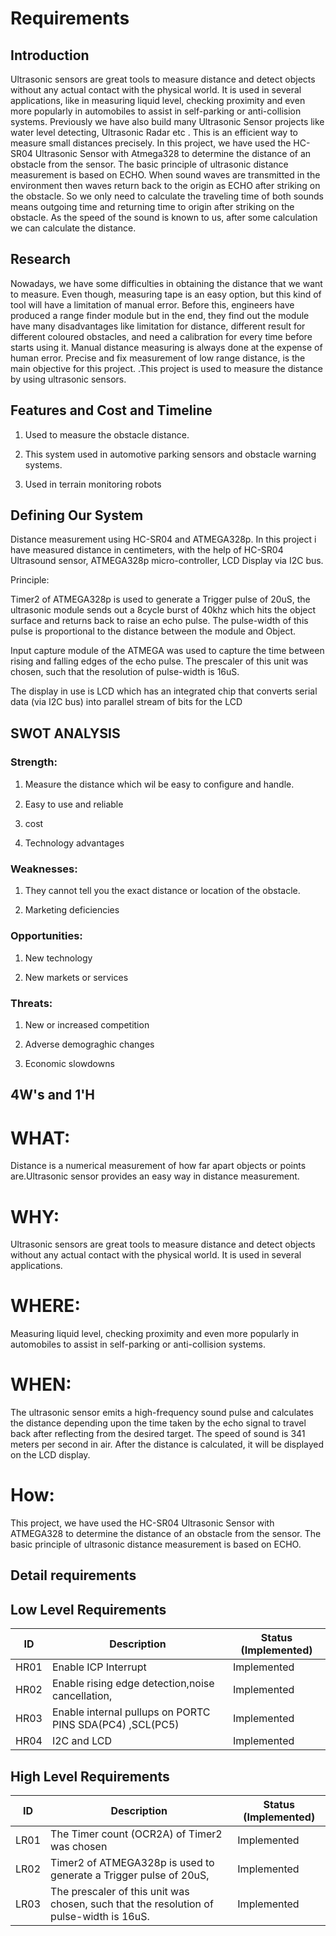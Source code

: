 # Requirements

## Introduction

Ultrasonic sensors are great tools to measure distance and detect objects without any actual contact with the physical world. It is used in several applications, like in measuring liquid level, checking proximity and even more popularly in automobiles to assist in self-parking or anti-collision systems. Previously we have also build many Ultrasonic Sensor projects like water level detecting, Ultrasonic Radar etc . This is an efficient way to measure small distances precisely. In this project, we have used the HC-SR04 Ultrasonic Sensor with Atmega328 to determine the distance of an obstacle from the sensor. The basic principle of ultrasonic distance measurement is based on ECHO. When sound waves are transmitted in the environment then waves return back to the origin as ECHO after striking on the obstacle. So we only need to calculate the traveling time of both sounds means outgoing time and returning time to origin after striking on the obstacle. As the speed of the sound is known to us, after some calculation we can calculate the distance.

## Research

Nowadays, we have some difficulties in obtaining the distance that we want to measure. Even though, measuring tape is an easy option, but this kind of tool will have a limitation of manual error. Before this, engineers have produced a range finder module but in the end, they find out the module have many disadvantages like limitation for distance, different result for different coloured obstacles, and need a calibration for every time before starts using it. Manual distance measuring is always done at the expense of human error. Precise and fix measurement of low range distance, is the main objective for this project. .This project is used to measure the distance by using ultrasonic sensors.

## Features and Cost and Timeline

1. Used to measure the obstacle distance.

2. This system used in automotive parking sensors and obstacle warning systems.

3. Used in terrain monitoring robots

## Defining Our System

Distance measurement using HC-SR04 and ATMEGA328p. In this project i have measured distance in centimeters, with the help of HC-SR04 Ultrasound sensor, ATMEGA328p micro-controller, LCD Display via I2C bus.

Principle:

Timer2 of ATMEGA328p is used to generate a Trigger pulse of 20uS, the ultrasonic module sends out a 8cycle burst of 40khz which hits the object surface and returns back to raise an echo pulse. The pulse-width of this pulse is proportional to the distance between the module and Object.

Input capture module of the ATMEGA was used to capture the time between rising and falling edges of the echo pulse. The prescaler of this unit was chosen, such that the resolution of pulse-width is 16uS.

The display in use is LCD which has an integrated chip that converts serial data (via I2C bus) into parallel stream of bits for the LCD

## SWOT ANALYSIS

###  Strength:

1. Measure the distance which wil be easy to conﬁgure and handle.

2. Easy to use and reliable

3. cost

4. Technology advantages

###  Weaknesses:

1. They cannot tell you the exact distance or location of the obstacle.

2. Marketing deficiencies

### Opportunities:

 1. New technology

 2. New markets or services

### Threats:

 1. New or increased competition

 2. Adverse demograghic changes

 3. Economic slowdowns

## 4W's and 1'H

# WHAT:

Distance is a numerical measurement of how far apart objects or points are.Ultrasonic sensor provides an easy way in distance measurement.

# WHY:

Ultrasonic sensors are great tools to measure distance and detect objects without any actual contact with the physical world. It is used in several applications.

# WHERE:

Measuring liquid level, checking proximity and even more popularly in automobiles to assist in self-parking or anti-collision systems.

# WHEN:
The ultrasonic sensor emits a high-frequency sound pulse and calculates the distance depending upon the time taken by the echo signal to travel back after reflecting from the desired target. The speed of sound is 341 meters per second in air. After the distance is calculated, it will be displayed on the LCD display.

# How:

This project, we have used the HC-SR04 Ultrasonic Sensor with ATMEGA328 to determine the distance of an obstacle from the sensor. The basic principle of ultrasonic distance measurement is based on ECHO.



## Detail requirements


## Low Level Requirements
| ID | Description | Status (Implemented) |
| --- | --- | --- |
| HR01 |Enable ICP Interrupt | Implemented |
| HR02 |Enable rising edge detection,noise cancellation,| Implemented |
| HR03 |Enable internal pullups on PORTC PINS  SDA(PC4) ,SCL(PC5) | Implemented |
| HR04 | I2C and LCD | Implemented |



## High Level Requirements
| ID | Description | Status (Implemented) |
| --- | --- | --- |
| LR01 |The Timer count (OCR2A) of Timer2 was chosen | Implemented |
| LR02 |Timer2 of ATMEGA328p is used to generate a Trigger pulse of 20uS,  | Implemented |
| LR03 |The prescaler of this unit was chosen, such that the resolution of pulse-width is 16uS. | Implemented |
